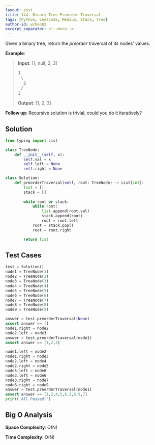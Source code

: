 ```yaml
---
layout: post
title: 144. Binary Tree Preorder Traversal
tags: [Python, LeetCode, Medium, Stack, Tree]
author-id: wchen02
excerpt_separator: <!--more-->
---
```


Given a binary tree, return the *preorder* traversal of its nodes' values.
<!--more-->

**Example**:
> **Input**: 
> [1, null, 2, 3]
> <pre>
> 1
>  \
>   2
>  /
> 3
> </pre>
>
> **Output**: 
> [1, 2, 3]

**Follow up**: Recursive solution is trivial, could you do it iteratively?

## Solution
```python
from typing import List

class TreeNode:
    def __init__(self, x):
        self.val = x
        self.left = None
        self.right = None

class Solution:
    def preorderTraversal(self, root: TreeNode) -> List[int]:
        list = []
        stack = []
        
        while root or stack:
            while root:
                list.append(root.val)
                stack.append(root)
                root = root.left
            root = stack.pop()
            root = root.right

        return list
```

## Test Cases
```python
test = Solution()
node1 = TreeNode(1)
node2 = TreeNode(2)
node3 = TreeNode(3)
node4 = TreeNode(4)
node5 = TreeNode(5)
node6 = TreeNode(6)
node7 = TreeNode(7)
node8 = TreeNode(8)
node9 = TreeNode(9)

answer = test.preorderTraversal(None)
assert answer == []
node1.right = node2
node2.left = node3
answer = test.preorderTraversal(node1)
assert answer == [1,2,3]

node1.left = node2
node1.right = node3
node2.left = node4
node2.right = node5
node5.left = node8
node3.left = node6
node3.right = node7
node6.right = node9
answer = test.preorderTraversal(node1)
assert answer == [1,2,4,5,8,3,6,9,7]
print('All Passed!')
```

## Big O Analysis
**Space Complexity**: O(N)

**Time Complexity**: O(N)